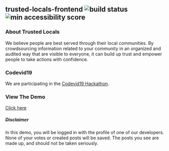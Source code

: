 ## trusted-locals-frontend ![build status](https://img.shields.io/github/workflow/status/trusted-locals/trusted-locals-frontend/CI)![min accessibility score](https://img.shields.io/badge/min%20accessibility%20score-90-brightgreen)

### About Trusted Locals

We believe people are best served through their local communities. By crowdsourcing information related to your community in an organized and audited way that are visible to everyone, it can build up trust and empower people to take actions with confidence.

### Codevid19

We are participating in the [Codevid19 Hackathon](https://codevid19.com/).

### View The Demo

[Click here](https://trusted-locals.github.io/)

##### Disclaimer

In this demo, you will be logged in with the profile of one of our developers. None of your votes or created posts will be saved. The posts you see are made up, and should not be taken seriously.
